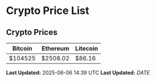 # Crypto Price List

## Crypto Prices
| Bitcoin | Ethereum | Litecoin |
| ------- | -------- | -------- |
| $104525 | $2508.02 | $86.16 |
**Last Updated:** 2025-06-06 14:39 UTC
**Last Updated:** $DATE$
